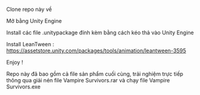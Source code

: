 Clone repo này về

Mở bằng Unity Engine

Install các file .unitypackage đính kèm bằng cách kéo thả vào Unity Engine 

Install LeanTween : https://assetstore.unity.com/packages/tools/animation/leantween-3595

Enjoy !


Repo này đã bao gồm cả file sản phẩm cuối cùng, trải nghiệm trực tiếp thông qua giải nén file Vampire Survivors.rar và chạy file Vampire Survivors.exe